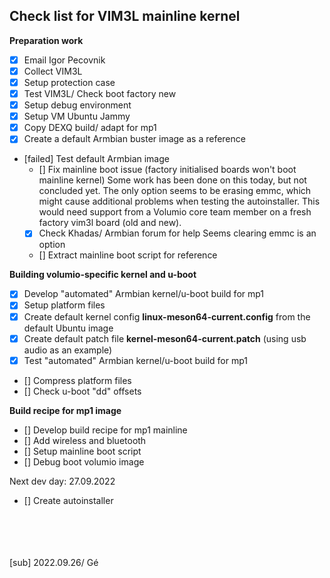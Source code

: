 ## Check list for VIM3L mainline kernel 

**Preparation work** 
* [x] Email Igor Pecovnik
* [x] Collect VIM3L
* [x] Setup protection case
* [x] Test VIM3L/ Check boot factory new
* [x] Setup debug environment
* [x] Setup VM Ubuntu Jammy
* [x] Copy DEXQ build/ adapt for mp1
* [x] Create a default Armbian buster image as a reference
* [failed] Test default Armbian image
    * [] Fix mainline boot issue (factory initialised boards won't boot mainline kernel)
    Some work has been done on this today, but not concluded yet. The only option seems to be erasing emmc,
    which might cause additional problems when testing the autoinstaller. This would need support
    from a Volumio core team member on a fresh factory vim3l board (old and new).
    * [x] Check Khadas/ Armbian forum for help
    Seems clearing emmc is an option
    * [] Extract mainline boot script for reference

**Building volumio-specific kernel and u-boot**
* [x] Develop "automated" Armbian kernel/u-boot build for mp1
* [x] Setup platform files
* [x] Create default kernel config **linux-meson64-current.config** from the default Ubuntu image
* [x] Create default patch file **kernel-meson64-current.patch** (using usb audio as an example)
* [x] Test "automated" Armbian kernel/u-boot build for mp1
* [] Compress platform files
* [] Check u-boot "dd" offsets

**Build recipe for mp1 image**
* [] Develop build recipe for mp1 mainline
* [] Add wireless and bluetooth
* [] Setup mainline boot script
* [] Debug boot volumio image





Next dev day: 27.09.2022


* [] Create autoinstaller 


<br />
<br />
<br />
<br />
[sub]
2022.09.26/ Gé

